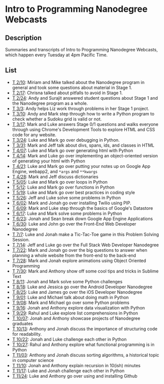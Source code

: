 # Intro to Programming Nanodegree Webcasts

## Description

Summaries and transcripts of Intro to Programming Nanodegree Webcasts,
which happen every Tuesday at 4pm Pacific Time.

## List

- [T 2/10][1]: Miriam and Mike talked about the Nanodegree program in general
  and took some questions about material in Stage 1.
- [T 2/17][2]: Chrisna talked about pitfalls to avoid in Stage 1.
- [T 2/24][3]: Andy and Surajit answered student questions about Stage 1 and
  the Nanodegree program as a whole.
- [T 3/3][4]: Andy helps Liz work through problems in her Stage 1 project.
- [T 3/10][5]: Andy and Mark step through how to write a Python program to check whether a Sudoku grid is valid or not.
- [T 3/17][6]: Mark and Luke answers Stage 0/1 questions and walks everyone through using Chrome's Development Tools to explore HTML and CSS code for any website.
- [T 3/24][7]: Luke and Mark go over debugging in Python.
- [T 3/31][8]: Mark and Jeff talk about divs, spans, ids, and classes in HTML
- [T 4/07][9]: Luke and Mark go over generating html with Python
- [T 4/14][10]: Mark and Luke go over implementing an object-oriented version of generating your html with Python
- [T 4/21][11]: Luke and Mark go over putting your notes up on Google App Engine, webapp2, and `*args` and `**kwargs`
- [T 4/28][12]: Mark and Jeff discuss dictionaries
- [T 5/05][13]: Luke and Mark go over loops in Python
- [T 5/12][14]: Luke and Mark go over functions in Python
- [T 5/19][15]: Luke and Mark go over best practices in coding style
- [T 5/26][16]: Jeff and Luke solve some problems in Python
- [T 6/02][17]: Mark and Jonah go over installing Twilio using PIP.
- [T 6/09][18]: Mark and Luke step through the basics of Google's Datastore
- [T 6/17][19]: Luke and Mark solve some problems in Python
- [T 6/23][20]: Jonah and Sean break down Google App Engine Applications
- [T 6/30][21]: Luke and John go over the Front-End Web Developer Nanodegree
- [T 7/7][22]: Luke and Jonah make a Tic-Tac-Toe game in this Problem Solving Session.
- [T 7/14][23]: Jeff and Luke go over the Full Stack Web Developer Nanodegree
- [T 7/22][24]: Mark and Jonah go over the big questions to answer when planning a whole website from the front-end to the back-end
- [T 7/28][25]: Mark and Jonah explore animations using Object Oriented Programming
- [T 7/30][26]: Mark and Anthony show off some cool tips and tricks in Sublime Text
- [T 8/11][27]: Jonah and Mark solve some Python challenges
- [T 8/18][28]: Luke and Jessica go over the Android Developer Nanodegree
- [T 8/25][29]: Luke and James go over the iOS Developer Nanodegree
- [T 9/01][30]: Luke and Michael talk about doing math in Python
- [T 9/08][31]: Mark and Michael go over some Python problems
- [T 9/16][32]: Jonah and Anthony explore data visualization with Python
- [T 9/29][33]: Rahul and Luke explore list comprehensions in Python
- [T 10/07][34]: Jonah and Anthony showcase projects of Nanodegree graduates
- [T 10/13][35]: Anthony and Jonah discuss the importance of structuring code for readability.
- [T 10/22][36]: Jonah and Luke challenge each other in Python
- [T 10/27][37]: Rahul and Anthony explore what functional programming is in Python
- [T 11/03][38]: Anthony and Jonah discuss sorting algorithms, a historical topic in computer science
- [T 11/10][39]: Jonah and Anthony explain recursion in 10(ish) minutes
- [T 11/17][40]: Luke and Jonah challenge each other in Python
- [T 11/24][41]: Luke and Anthony go over using and installing Github

[1]: https://plus.google.com/events/cpehpd7ehd414g5vkpc0g4ojkq8?authkey=CO262J255Kf2Iw
[2]: Stage_1/2015-02-17-project-1/README.md
[3]: General/2015-02-24-general/README.md
[4]: Stage_1/2015-03-03-project-1/README.md
[5]: Stage_2/2015-03-10-python-problem_solving/README.md
[6]: Stage_1/2015-03-17-chrome_dev_tools/README.md
[7]: Stage_2/2015-03-24-python_debugging/README.md
[8]: Stage_1/2015-03-31-divs,span,id,class/README.md
[9]: Stage_2/2015-04-07-generating-html-with-python/README.md
[10]: Stage_3/2015-04-14-Generate_HTML_with_OOP
[11]: Stage_4/2015-04-21-Generate_Notes_with_Google_App_Engine/README.md
[12]: Stage_2/2015-04-28-Dictionaries/README.md
[13]: Stage_2/2015-05-05-loops-in-python/README.md
[14]: Stage_2/2015-05-12-functions/README.md
[15]: General/2015-05-19-coding_style/README.md
[16]: General/2015-05-26-problem_solving_session/README.md
[17]: Stage_2/2015-06-02-installing_twilio_with_pip/README.md
[18]: Stage_4/2015-06-09-Google_Datastore/README.md
[19]: General/2015-06-17-problem_solving_session/README.md
[20]: Stage_4/2015-06-23-Breaking_Down_GAE_Applications/README.md
[21]: Intro-To-Other-Nanodegrees/Front-End-Web-Developer/README.md
[22]: Stage_2/2015-07-09-problem-solving-tic-tac-toe/README.md
[23]: Intro-To-Other-Nanodegrees/Full-Stack-Web-Developer/README.md
[24]: General/2015-07-21-planning_website_front_to_back/README.md
[25]: Stage_3/2015-07-28-OOP_Animate/README.md
[26]: General/2015-07-30-sublime_tips/README.md
[27]: Stage_2/2015-08-11-Python-problem-solving/README.md
[28]: Intro-To-Other-Nanodegrees/Android-Developer-Nanodegree/README.md
[29]: Intro-To-Other-Nanodegrees/iOS-Web-Developer-Nanodegree/README.md
[30]: Stage_2/2015-09-01-Math-In-Python/README.md
[31]: General/2015-09-08-problem_solving_session/README.md
[32]: Stage_3/2015-09-15-Basic_Visualization/README.md
[33]: Stage_3/2015-09-29-List_Comprehensions/README.md
[34]: General/2015-10-07-student_projects/README.md
[35]: General/2015-10-13-structuring_code/README.md
[36]: General/2015-10-22-problem_solving_session/README.md
[37]: Stage_3/2015-10-26-Functional_Programming/README.md
[38]: Stage_2/2015-11-03-sorting_algorithms/README.md
[39]: Stage_3/2015-11-10-Recursion/README.md
[40]: Stage_2/2015-11-17-Problem-Solving-Session-Luke-and-Jonah/README.md
[41]: General/2015-11-24-set-up-github/README.md
